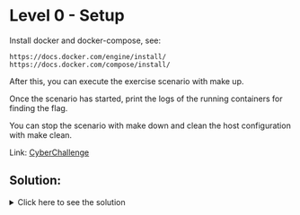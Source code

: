# Level 0 - Setup

Install docker and docker-compose, see:

    https://docs.docker.com/engine/install/
    https://docs.docker.com/compose/install/

After this, you can execute the exercise scenario with make up.

Once the scenario has started, print the logs of the running containers for finding the flag.

You can stop the scenario with make down and clean the host configuration with make clean.

Link: [CyberChallenge](https://cyberchallenge.it)

## Solution:

<details>
	<summary>Click here to see the solution</summary>

1.  Run `make up` inside the folder.

2.  Run `docker ps` to list the running containers.

3.  Run `docker logs <container_id>` for each container and compose the flag.

4.  Flag`CCIT{level0_p4rt1_p4rt2_p4rt3_end}`.

</details>
